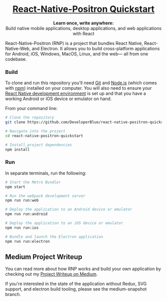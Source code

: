 <h1 align="center">
  <a href="https://reactnative.dev/">
    React-Native-Positron Quickstart
  </a>
</h1>

<p align="center">
  <strong>Learn once, write anywhere:</strong><br>
  Build native mobile applications, desktop applications, and web applications with React
</p>

React-Native-Positron (RNP) is a project that bundles React Native, React-Native-Web, and Electron. It allows you to build cross-platform applications for Android, iOS, Windows, MacOS, Linux, and the web— all from one codebase.

### Build
To clone and run this repository you'll need [Git](https://git-scm.com) and [Node.js](https://nodejs.org/en/download/) (which comes with [npm](http://npmjs.com)) installed on your computer. You will also need to ensure your [React Native development environment](https://medium.com/r/?url=https%3A%2F%2Freactnative.dev%2Fdocs%2Fenvironment-setup) is set up and that you have a working Android or iOS device or emulator on hand.

From your command line:

```bash
# Clone the repository
git clone https://github.com/DeveloperBlue/react-native-positron-quickstart.git

# Navigate into the project
cd react-native-positron-quickstart

# Install project dependencies
npm install
```

### Run
In separate terminals, run the following:

```bash
# Start the Metro Bundler
npm start
```
```bash
# Run the webpack development server
npm run run:web
```
```bash
# Deploy the application to an Android device or emulator
npm run run:android

# Deploy the application to an iOS device or emulator
npm run run:ios
```
```bash
# Bundle and launch the Electron application
npm run run:electron
```
## Medium Project Writeup
You can read more about how RNP works and build your own application by checking out my [Project Writeup on Medium]().

If you're interested in the state of the application without Redux, SVG support, and electron build tooling, please see the medium-snapshot branch.
